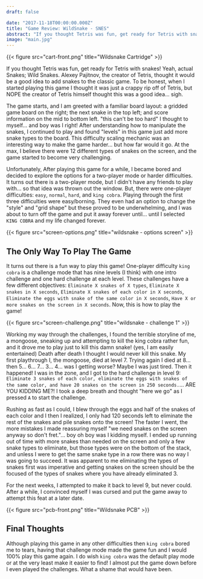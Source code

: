 ```yaml
---
draft: false

date: "2017-11-18T00:00:00.000Z"
title: "Game Review: WildSnake - SNES"
abstract: "If you thought Tetris was fun, get ready for Tetris with snakes! Yeah, actual Snakes; Wild Snakes.  Alexey Pajitnov, the creator of Tetris, thought it would be a good idea to add snakes to the classic game."
image: "main.jpg"
---
```


{{< figure src="cart-front.png" title="Wildsnake Cartridge" >}}

If you thought Tetris was fun, get ready for Tetris with snakes! Yeah, actual Snakes; Wild Snakes. Alexey Pajitnov, the creator of Tetris, thought it would be a good idea to add snakes to the classic game. To be honest, when I started playing this game I thought it was just a crappy rip off of Tetris, but NOPE the creator of Tetris himself thought this was a good idea... sigh.

The game starts, and I am greeted with a familiar board layout: a gridded game board on the right; the next snake in the top left; and score information on the mid to bottom left. "this can't be too hard" I thought to myself... and boy was I right! After understanding how to manipulate the snakes, I continued to play and found "levels" in this game just add more snake types to the board. This difficulty scaling mechanic was an interesting way to make the game harder... but how far would it go. At the max, I believe there were 12 different types of snakes on the screen, and the game started to become very challenging.

Unfortunately, After playing this game for a while, I became bored and decided to explore the options for a two-player mode or harder difficulties. It turns out there is a two-player mode, but I didn't have any friends to play with... so that idea was thrown out the window. But, there were one-player difficulties: `easy`, `normal`, `hard`, and `king cobra`. Playing through the first three difficulties were easy/borning. They even had an option to change the "style" and "grid shape" but these proved to be underwhelming, and I was about to turn off the game and put it away forever until... until I selected `KING COBRA` and my life changed forever.

{{< figure src="screen-options.png" title="wildsnake - options screen" >}}

## The Only Way To Play The Game

It turns out there is a fun way to play this game! One-player difficulty `king cobra` is a challenge mode that has nine levels (I think) with one intro challenge and one hard challenge at each level. These challenges have a few different objectives: `Eliminate X snakes of X types`, `Eliminate X snakes in X seconds`, `Eliminate X snakes of each color in X seconds`, `Eliminate the eggs with snake of the same color in X seconds`, `Have X or more snakes on the screen in X seconds`. Now, this is how to play the game!

{{< figure src="screen-challenge.png" title="wildsnake - challenge 1" >}}

Working my way through the challenges, I found the terrible storyline of me, a mongoose, sneaking up and attempting to kill the king cobra rather fun, and it drove me to play just to kill this damn snake! (yes, I am easily entertained) Death after death I thought I would never kill this snake. My first playthrough I, the mongoose, died at level 7. Trying again I died at 8... then 5... 6... 7... 3... 4... was I getting worse? Maybe I was just tired. Then it happened! I was in the zone, and I got to the hard challenge in level 9: `Eliminate 3 snakes of each color, eliminate the eggs with snakes of the same color, and have 20 snakes on the screen in 250 seconds.`... ARE YOU KIDDING ME?! I took a deep breath and thought "here we go" as I pressed `A` to start the challenge.

Rushing as fast as I could, I blew through the eggs and half of the snakes of each color and I then I realized, I only had 120 seconds left to eliminate the rest of the snakes and pile snakes onto the screen! The faster I went, the more mistakes I made reassuring myself "we need snakes on the screen anyway so don't fret."... boy oh boy was I kidding myself. I ended up running out of time with more snakes than needed on the screen and only a few snake types to eliminate, but those types were on the bottom of the stack, and unless I were to get the same snake type in a row there was no way I was going to succeed. It was apparent to me eliminating the types of snakes first was imperative and getting snakes on the screen should be the focused of the types of snakes where you have already eliminated 3.

For the next weeks, I attempted to make it back to level 9, but never could. After a while, I convinced myself I was cursed and put the game away to attempt this feat at a later date.

{{< figure src="pcb-front.png" title="Wildsnake PCB" >}}

## Final Thoughts

Although playing this game in any other difficulties then `king cobra` bored me to tears, having that challenge mode made the game fun and I would 100% play this game again. I do wish `king cobra` was the default play mode or at the very least make it easier to find! I almost put the game down before I even played the challenges. What a shame that would have been.

